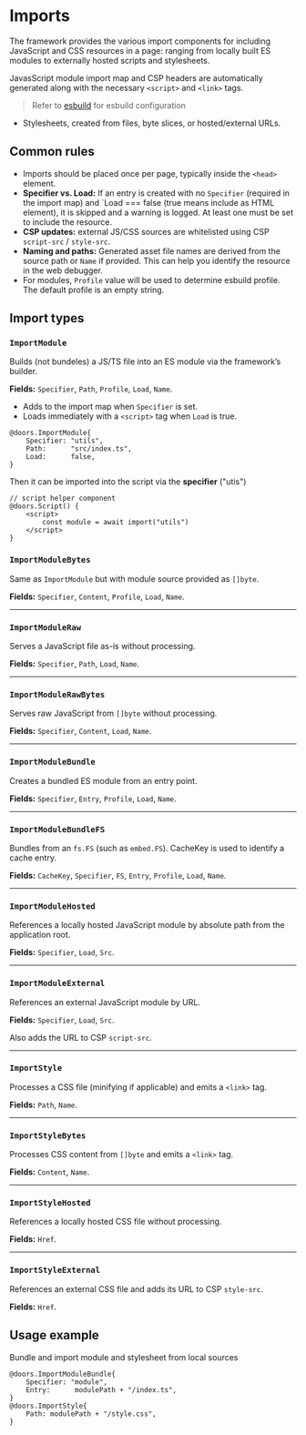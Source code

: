 # Imports

The framework provides the various import components for including JavaScript and CSS resources in a page: ranging from locally built ES modules to externally hosted scripts and stylesheets. 

JavasScript module import map  and  CSP headers  are automatically generated along with the necessary `<script>` and `<link>` tags.

> Refer to [esbuild](./ref/06-esbuild) for esbuild configuration 

- Stylesheets, created from files, byte slices, or hosted/external URLs.

## Common rules

- Imports should be placed once per page, typically inside the `<head>` element.  
- **Specifier vs. Load:** If an entry is created with no `Specifier` (required in the import map) and `Load === false (true means include as HTML element), it is skipped and a warning is logged. At least one must be set to include the resource.
- **CSP updates:**  external JS/CSS sources are whitelisted using CSP `script-src` / `style-src`.
- **Naming and paths:** Generated asset file names are derived from the source path or  `Name` if provided. This can help you identify the resource in the web debugger.
- For modules, `Profile` value will be used to determine esbuild profile. The default profile is an empty string.

## Import types

### `ImportModule`

Builds (not bundeles) a JS/TS file into an ES module via the framework’s builder.

**Fields:** `Specifier`, `Path`, `Profile`, `Load`, `Name`.

- Adds to the import map when `Specifier` is set.
- Loads immediately with a `<script>` tag when `Load` is true.

```templ
@doors.ImportModule{
    Specifier: "utils",
    Path:      "src/index.ts",
    Load:      false,
}
```

Then it can be imported into the script via the **specifier** ("utis")

```templ
// script helper component
@doors.Script() {
	<script>
		const module = await import("utils")
	</script>
}
```

### `ImportModuleBytes`

Same as `ImportModule` but with module source provided as `[]byte`.

**Fields:** `Specifier`, `Content`, `Profile`, `Load`, `Name`.

------

### `ImportModuleRaw`

Serves a JavaScript file as-is without processing.

**Fields:** `Specifier`, `Path`, `Load`, `Name`.

------

### `ImportModuleRawBytes`

Serves raw JavaScript from `[]byte` without processing.

**Fields:** `Specifier`, `Content`, `Load`, `Name`.

------

### `ImportModuleBundle`

Creates a bundled ES module from an entry point.

**Fields:** `Specifier`, `Entry`, `Profile`, `Load`, `Name`.

------

### `ImportModuleBundleFS`

Bundles from an `fs.FS` (such as `embed.FS`). CacheKey is used to identify a cache entry. 

**Fields:** `CacheKey`, `Specifier`, `FS`, `Entry`, `Profile`, `Load`, `Name`.

------

### `ImportModuleHosted`

References a locally hosted JavaScript module by absolute path from the application root.

**Fields:** `Specifier`, `Load`, `Src`.

------

### `ImportModuleExternal`

References an external JavaScript module by URL.

**Fields:** `Specifier`, `Load`, `Src`.

Also adds the URL to CSP `script-src`.

------

### `ImportStyle`

Processes a CSS file (minifying if applicable) and emits a `<link>` tag.

**Fields:** `Path`, `Name`.

------

### `ImportStyleBytes`

Processes CSS content from `[]byte` and emits a `<link>` tag.

**Fields:** `Content`, `Name`.

------

### `ImportStyleHosted`

References a locally hosted CSS file without processing.

**Fields:** `Href`.

------

### `ImportStyleExternal`

References an external CSS file and adds its URL to CSP `style-src`.

**Fields:** `Href`.

## Usage example

 Bundle and import module and stylesheet from local sources

```templ
@doors.ImportModuleBundle{
    Specifier: "module",
    Entry:      modulePath + "/index.ts",
}
@doors.ImportStyle{
    Path: modulePath + "/style.css",
}
```

